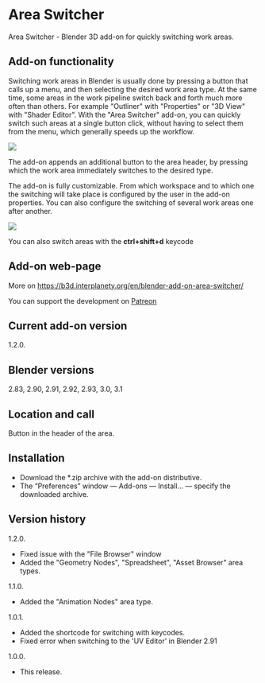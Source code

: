 # Area Switcher
Area Switcher - Blender 3D add-on for quickly switching work areas.

Add-on functionality
-
Switching work areas in Blender is usually done by pressing a button that calls up a menu, and then selecting the desired work area type. At the same time, some areas in the work pipeline switch back and forth much more often than others. For example "Outliner" with "Properties" or "3D View" with "Shader Editor". With the "Area Switcher" add-on, you can quickly switch such areas at a single button click, without having to select them from the menu, which generally speeds up the workflow.

<img src="https://b3d.interplanety.org/wp-content/upload_content/2020/09/preview_02_1200x600-560x280.jpg"><p>

The add-on appends an additional button to the area header, by pressing which the work area immediately switches to the desired type.

The add-on is fully customizable. From which workspace and to which one the switching will take place is configured by the user in the add-on properties. You can also configure the switching of several work areas one after another.

<img src="https://b3d.interplanety.org/wp-content/upload_content/2020/09/preview_01_1200x600-560x280.jpg"><p>

You can also switch areas with the **ctrl+shift+d** keycode

Add-on web-page
-
More on https://b3d.interplanety.org/en/blender-add-on-area-switcher/

You can support the development on <a href="https://www.patreon.com/interplanety">Patreon</a>

Current add-on version
-
1.2.0.

Blender versions
-
2.83, 2.90, 2.91, 2.92, 2.93, 3.0, 3.1

Location and call
-
Button in the header of the area.

Installation
-
- Download the *.zip archive with the add-on distributive.
- The “Preferences” window — Add-ons — Install… — specify the downloaded archive.

Version history
-
1.2.0.
- Fixed issue with the "File Browser" window
- Added the "Geometry Nodes", "Spreadsheet", "Asset Browser" area types.

1.1.0.
- Added the "Animation Nodes" area type.

1.0.1.
- Added the shortcode for switching with keycodes.
- Fixed error when switching to the 'UV Editor' in Blender 2.91

1.0.0.
- This release.
